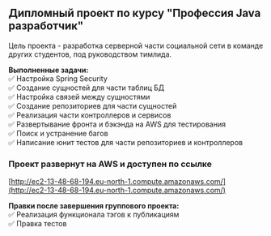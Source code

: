 ## Дипломный проект по курсу "Профессия Java разработчик"

Цель проекта - разработка серверной части социальной сети в команде других студентов, под руководством тимлида.

**Выполненные задачи:**   
:white_check_mark: Настройка Spring Security   
:white_check_mark: Создание сущностей для части таблиц БД   
:white_check_mark: Настройка связей между сущностями   
:white_check_mark: Создание репозиториев для части сущностей   
:white_check_mark: Реализация части контроллеров и сервисов   
:white_check_mark: Развертывание фронта и бэкэнда на AWS для тестирования   
:white_check_mark: Поиск и устранение багов   
:white_check_mark: Написание юнит тестов для части репозиториев и контроллеров

### Проект развернут на AWS и доступен по ссылке   
[http://ec2-13-48-68-194.eu-north-1.compute.amazonaws.com/](http://ec2-13-48-68-194.eu-north-1.compute.amazonaws.com/)

**Правки после завершения группового проекта:**   
:white_check_mark: Реализация функционала тэгов к публикациям   
:white_check_mark: Правка тестов   
